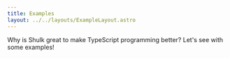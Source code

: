 ```yaml
---
title: Examples
layout: ../../layouts/ExampleLayout.astro
---
```


Why is Shulk great to make TypeScript programming better? Let's see with some examples!
